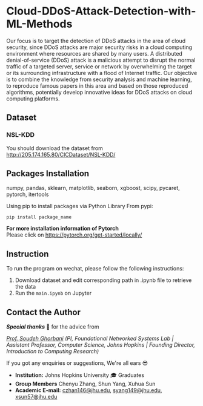 # Cloud-DDoS-Attack-Detection-with-ML-Methods
Our focus is to target the detection of DDoS attacks in the area of cloud security, since DDoS attacks are major security risks in a cloud computing environment where resources are shared by many users. A distributed denial-of-service (DDoS) attack is a malicious attempt to disrupt the normal traffic of a targeted server, service or network by overwhelming the target or its surrounding infrastructure with a flood of Internet traffic. 
Our objective is to combine the knowledge from security analysis and machine learning, to reproduce famous papers in this area and based on those reproduced algorithms, potentially develop innovative ideas for DDoS attacks on cloud computing platforms.

## Dataset
### NSL-KDD
You should download the dataset from http://205.174.165.80/CICDataset/NSL-KDD/
## Packages Installation
numpy, pandas, sklearn, matplotlib, seaborn, xgboost, scipy, pycaret, pytorch, itertools

Using pip to install packages via Python Library From pypi:  
```
pip install package_name
```
**For more installation information of Pytorch**  
Please click on https://pytorch.org/get-started/locally/ 


## Instruction  
To run the program on wechat, please follow the following instructions:
1. Download dataset and edit corresponding path in .ipynb file to retrieve the data
2. Run the `main.ipynb` on Jupyter  


## Contact the Author  

***Special thanks*** :pray: for the advice from  

*[Prof. Soudeh Ghorbani](http://soudeh.net/#home) 
(PI, Foundational Networked Systems Lab | Assistant Professor, Computer Science, Johns Hopkins | Founding Director, Introduction to Computing Research)*  


If you got any enquiries or suggestions, We're all ears :sunglasses:  

- **Institution:**  Johns Hopkins University  :mortar_board: Graduates  
- **Group Members** Chenyu Zhang, Shun Yang, Xuhua Sun
- **Academic E-mail:** czhan146@jhu.edu, syang149@jhu.edu, xsun57@jhu.edu
